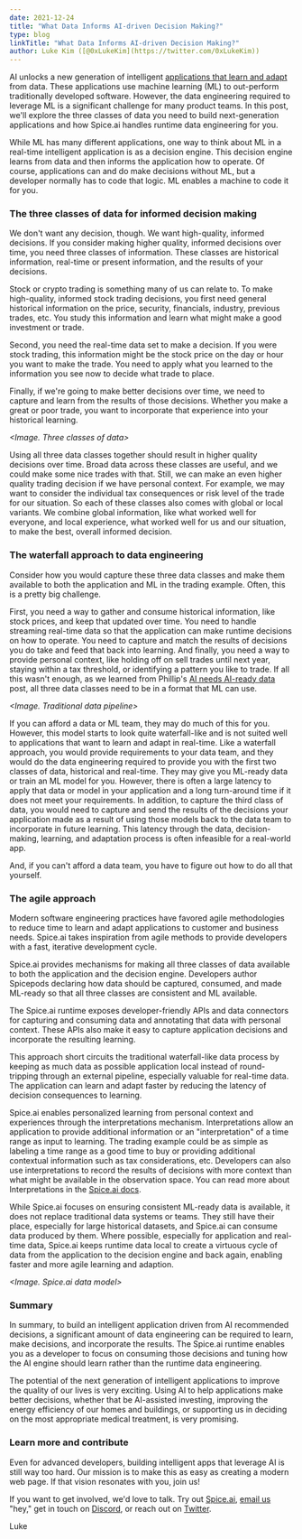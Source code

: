 ```yaml
---
date: 2021-12-24
title: "What Data Informs AI-driven Decision Making?"
type: blog
linkTitle: "What Data Informs AI-driven Decision Making?"
author: Luke Kim ([@0xLukeKim](https://twitter.com/0xLukeKim))
---
```


AI unlocks a new generation of intelligent [applications that learn and adapt](https://blog.spiceai.org/posts/2021/11/05/making-apps-that-learn-and-adapt/) from data. These applications use machine learning (ML) to out-perform traditionally developed software. However, the data engineering required to leverage ML is a significant challenge for many product teams. In this post, we'll explore the three classes of data you need to build next-generation applications and how Spice.ai handles runtime data engineering for you.

While ML has many different applications, one way to think about ML in a real-time intelligent application is as a decision engine. This decision engine learns from data and then informs the application how to operate. Of course, applications can and do make decisions without ML, but a developer normally has to code that logic. ML enables a machine to code it for you.

### The three classes of data for informed decision making

We don't want any decision, though. We want high-quality, informed decisions. If you consider making higher quality, informed decisions over time, you need three classes of information. These classes are historical information, real-time or present information, and the results of your decisions.

Stock or crypto trading is something many of us can relate to. To make high-quality, informed stock trading decisions, you first need general historical information on the price, security, financials, industry, previous trades, etc. You study this information and learn what might make a good investment or trade.

Second, you need the real-time data set to make a decision. If you were stock trading, this information might be the stock price on the day or hour you want to make the trade. You need to apply what you learned to the information you see now to decide what trade to place.

Finally, if we're going to make better decisions over time, we need to capture and learn from the results of those decisions. Whether you make a great or poor trade, you want to incorporate that experience into your historical learning.

_<Image. Three classes of data>_

Using all three data classes together should result in higher quality decisions over time. Broad data across these classes are useful, and we could make some nice trades with that. Still, we can make an even higher quality trading decision if we have personal context. For example, we may want to consider the individual tax consequences or risk level of the trade for our situation. So each of these classes also comes with global or local variants. We combine global information, like what worked well for everyone, and local experience, what worked well for us and our situation, to make the best, overall informed decision.

### The waterfall approach to data engineering

Consider how you would capture these three data classes and make them available to both the application and ML in the trading example. Often, this is a pretty big challenge.

First, you need a way to gather and consume historical information, like stock prices, and keep that updated over time. You need to handle streaming real-time data so that the application can make runtime decisions on how to operate. You need to capture and match the results of decisions you do take and feed that back into learning. And finally, you need a way to provide personal context, like holding off on sell trades until next year, staying within a tax threshold, or identifying a pattern you like to trade. If all this wasn't enough, as we learned from Phillip's [AI needs AI-ready data](https://blog.spiceai.org/posts/2021/12/05/ai-needs-ai-ready-data/) post, all three data classes need to be in a format that ML can use.

_<Image. Traditional data pipeline>_

If you can afford a data or ML team, they may do much of this for you. However, this model starts to look quite waterfall-like and is not suited well to applications that want to learn and adapt in real-time. Like a waterfall approach, you would provide requirements to your data team, and they would do the data engineering required to provide you with the first two classes of data, historical and real-time. They may give you ML-ready data or train an ML model for you. However, there is often a large latency to apply that data or model in your application and a long turn-around time if it does not meet your requirements. In addition, to capture the third class of data, you would need to capture and send the results of the decisions your application made as a result of using those models back to the data team to incorporate in future learning. This latency through the data, decision-making, learning, and adaptation process is often infeasible for a real-world app.

And, if you can't afford a data team, you have to figure out how to do all that yourself.

### The agile approach

Modern software engineering practices have favored agile methodologies to reduce time to learn and adapt applications to customer and business needs. Spice.ai takes inspiration from agile methods to provide developers with a fast, iterative development cycle.

Spice.ai provides mechanisms for making all three classes of data available to both the application and the decision engine. Developers author Spicepods declaring how data should be captured, consumed, and made ML-ready so that all three classes are consistent and ML available.

The Spice.ai runtime exposes developer-friendly APIs and data connectors for capturing and consuming data and annotating that data with personal context. These APIs also make it easy to capture application decisions and incorporate the resulting learning.

This approach short circuits the traditional waterfall-like data process by keeping as much data as possible application local instead of round-tripping through an external pipeline, especially valuable for real-time data. The application can learn and adapt faster by reducing the latency of decision consequences to learning.

Spice.ai enables personalized learning from personal context and experiences through the interpretations mechanism. Interpretations allow an application to provide additional information or an "interpretation" of a time range as input to learning. The trading example could be as simple as labeling a time range as a good time to buy or providing additional contextual information such as tax considerations, etc. Developers can also use interpretations to record the results of decisions with more context than what might be available in the observation space. You can read more about Interpretations in the [Spice.ai docs](https://docs.spiceai.org/concepts/interpretations/).

While Spice.ai focuses on ensuring consistent ML-ready data is available, it does not replace traditional data systems or teams. They still have their place, especially for large historical datasets, and Spice.ai can consume data produced by them. Where possible, especially for application and real-time data, Spice.ai keeps runtime data local to create a virtuous cycle of data from the application to the decision engine and back again, enabling faster and more agile learning and adaption.

_<Image. Spice.ai data model>_

### Summary

In summary, to build an intelligent application driven from AI recommended decisions, a significant amount of data engineering can be required to learn, make decisions, and incorporate the results. The Spice.ai runtime enables you as a developer to focus on consuming those decisions and tuning how the AI engine should learn rather than the runtime data engineering.

The potential of the next generation of intelligent applications to improve the quality of our lives is very exciting. Using AI to help applications make better decisions, whether that be AI-assisted investing, improving the energy efficiency of our homes and buildings, or supporting us in deciding on the most appropriate medical treatment, is very promising.

### Learn more and contribute

Even for advanced developers, building intelligent apps that leverage AI is still way too hard. Our mission is to make this as easy as creating a modern web page. If that vision resonates with you, join us!

If you want to get involved, we'd love to talk. Try out [Spice.ai](https://spiceai.org), [email us](mailto:hey@spiceai.io) "hey," get in touch on [Discord](https://discord.gg/kZnTfneP5u), or reach out on [Twitter](https://twitter.com/SpiceAIHQ).

Luke
